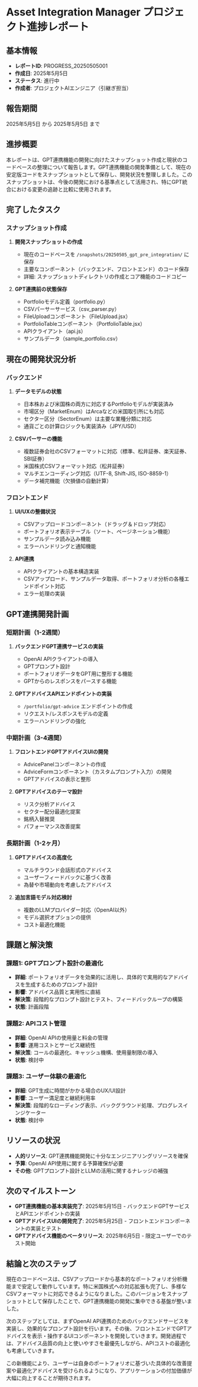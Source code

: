 # Asset Integration Manager プロジェクト進捗レポート

## 基本情報

- **レポートID**: PROGRESS_20250505001
- **作成日**: 2025年5月5日
- **ステータス**: 進行中
- **作成者**: プロジェクトAIエンジニア（引継ぎ担当）

## 報告期間

2025年5月5日 から 2025年5月5日 まで

## 進捗概要

本レポートは、GPT連携機能の開発に向けたスナップショット作成と現状のコードベースの整理について報告します。GPT連携機能の開発準備として、現在の安定版コードをスナップショットとして保存し、開発状況を整理しました。このスナップショットは、今後の開発における基準点として活用され、特にGPT統合における変更の追跡と比較に使用されます。

## 完了したタスク

### スナップショット作成

1. **開発スナップショットの作成**
   - 現在のコードベースを `/snapshots/20250505_gpt_pre_integration/` に保存
   - 主要なコンポーネント（バックエンド、フロントエンド）のコード保存
   - 詳細: スナップショットディレクトリの作成とコア機能のコードコピー

2. **GPT連携前の状態保存**
   - Portfolioモデル定義（portfolio.py）
   - CSVパーサーサービス（csv_parser.py）
   - FileUploadコンポーネント（FileUpload.jsx）
   - PortfolioTableコンポーネント（PortfolioTable.jsx）
   - APIクライアント（api.js）
   - サンプルデータ（sample_portfolio.csv）

## 現在の開発状況分析

### バックエンド

1. **データモデルの状態**
   - 日本株および米国株の両方に対応するPortfolioモデルが実装済み
   - 市場区分（MarketEnum）はArcaなどの米国取引所にも対応
   - セクター区分（SectorEnum）は主要な業種分類に対応
   - 通貨ごとの計算ロジックも実装済み（JPY/USD）

2. **CSVパーサーの機能**
   - 複数証券会社のCSVフォーマットに対応（標準、松井証券、楽天証券、SBI証券）
   - 米国株式CSVフォーマット対応（松井証券）
   - マルチエンコーディング対応（UTF-8, Shift-JIS, ISO-8859-1）
   - データ補完機能（欠損値の自動計算）

### フロントエンド

1. **UI/UXの整備状況**
   - CSVアップロードコンポーネント（ドラッグ＆ドロップ対応）
   - ポートフォリオ表示テーブル（ソート、ページネーション機能）
   - サンプルデータ読み込み機能
   - エラーハンドリングと通知機能

2. **API連携**
   - APIクライアントの基本構造実装
   - CSVアップロード、サンプルデータ取得、ポートフォリオ分析の各種エンドポイント対応
   - エラー処理の実装

## GPT連携開発計画

### 短期計画（1-2週間）

1. **バックエンドGPT連携サービスの実装**
   - OpenAI APIクライアントの導入
   - GPTプロンプト設計
   - ポートフォリオデータをGPT用に整形する機能
   - GPTからのレスポンスをパースする機能

2. **GPTアドバイスAPIエンドポイントの実装**
   - `/portfolio/gpt-advice` エンドポイントの作成
   - リクエスト/レスポンスモデルの定義
   - エラーハンドリングの強化

### 中期計画（3-4週間）

1. **フロントエンドGPTアドバイスUIの開発**
   - AdvicePanelコンポーネントの作成
   - AdviceFormコンポーネント（カスタムプロンプト入力）の開発
   - GPTアドバイスの表示と整形

2. **GPTアドバイスのテーマ設計**
   - リスク分析アドバイス
   - セクター配分最適化提案
   - 銘柄入替推奨
   - パフォーマンス改善提案

### 長期計画（1-2ヶ月）

1. **GPTアドバイスの高度化**
   - マルチラウンド会話形式のアドバイス
   - ユーザーフィードバックに基づく改善
   - 為替や市場動向を考慮したアドバイス

2. **追加言語モデル対応検討**
   - 複数のLLMプロバイダー対応（OpenAI以外）
   - モデル選択オプションの提供
   - コスト最適化機能

## 課題と解決策

### 課題1: GPTプロンプト設計の最適化

- **詳細**: ポートフォリオデータを効果的に活用し、具体的で実用的なアドバイスを生成するためのプロンプト設計
- **影響**: アドバイス品質と実用性に直結
- **解決策**: 段階的なプロンプト設計とテスト、フィードバックループの構築
- **状態**: 計画段階

### 課題2: APIコスト管理

- **詳細**: OpenAI APIの使用量と料金の管理
- **影響**: 運用コストとサービス継続性
- **解決策**: コールの最適化、キャッシュ機構、使用量制限の導入
- **状態**: 検討中

### 課題3: ユーザー体験の最適化

- **詳細**: GPT生成に時間がかかる場合のUX/UI設計
- **影響**: ユーザー満足度と継続利用率
- **解決策**: 段階的なローディング表示、バックグラウンド処理、プログレスインジケーター
- **状態**: 検討中

## リソースの状況

- **人的リソース**: GPT連携機能開発に十分なエンジニアリングリソースを確保
- **予算**: OpenAI API使用に関する予算確保が必要
- **その他**: GPTプロンプト設計とLLMの活用に関するナレッジの補強

## 次のマイルストーン

- **GPT連携機能の基本実装完了**: 2025年5月15日 - バックエンドGPTサービスとAPIエンドポイントの実装
- **GPTアドバイスUIの開発完了**: 2025年5月25日 - フロントエンドコンポーネントの実装とテスト
- **GPTアドバイス機能のベータリリース**: 2025年6月5日 - 限定ユーザーでのテスト開始

## 結論と次のステップ

現在のコードベースは、CSVアップロードから基本的なポートフォリオ分析機能まで安定して動作しています。特に米国株式への対応拡張も完了し、多様なCSVフォーマットに対応できるようになりました。このバージョンをスナップショットとして保存したことで、GPT連携機能の開発に集中できる基盤が整いました。

次のステップとしては、まずOpenAI API連携のためのバックエンドサービスを実装し、効果的なプロンプト設計を行います。その後、フロントエンドでGPTアドバイスを表示・操作するUIコンポーネントを開発していきます。開発過程では、アドバイス品質の向上と使いやすさを最優先しながら、APIコストの最適化も考慮していきます。

この新機能により、ユーザーは自身のポートフォリオに基づいた具体的な改善提案や最適化アドバイスを受けられるようになり、アプリケーションの付加価値が大幅に向上することが期待されます。